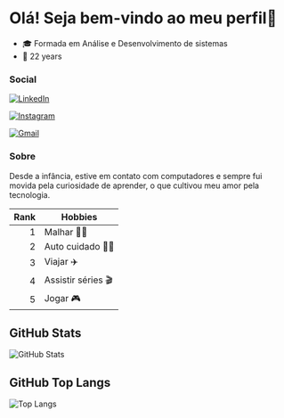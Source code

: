 # Olá! Seja bem-vindo ao meu perfil👋

- 🎓 Formada em Análise e Desenvolvimento de sistemas
- 🎉 22 years

### Social
[![LinkedIn](https://img.shields.io/badge/LinkedIn-0077B5?style=for-the-badge&logo=linkedin&logoColor=white)](https://www.linkedin.com/in/fernanda-alcantara24/)

[![Instagram](https://img.shields.io/badge/-Instagram-%23E4405F?style=for-the-badge&logo=instagram&logoColor=white)](https://www.instagram.com/fernanda.developer/)

[![Gmail](https://img.shields.io/badge/Gmail-333333?style=for-the-badge&logo=gmail&logoColor=red)](mailto:fernanda.programadora@gmail.com)

### Sobre
Desde a infância, estive em contato com computadores e sempre fui movida pela curiosidade de aprender, o que cultivou meu amor pela tecnologia. 

| Rank | Hobbies |
|-----:|---------------|
|     1|Malhar 🏋️‍♀️             |
|     2|Auto cuidado 💆‍♀️               |
|     3|Viajar ✈️              |
|     4|Assistir séries 🎬               |
|     5|Jogar 🎮               |

## GitHub Stats

  ![GitHub Stats](https://github-readme-stats.vercel.app/api?username=FernandaAlcantara24&theme=transparent&bg_color=27005D&border_color=AED2FF&show_icons=true&icon_color=9400FF&title_color=9400FF&text_color=FFF)

## GitHub Top Langs
  ![Top Langs](https://github-readme-stats-git-masterrstaa-rickstaa.vercel.app/api/top-langs/?username=FernandaAlcantara24&layout=compact&bg_color=27005D&border_color=AED2FFDC&title_color=9400FF&text_color=FFF)
